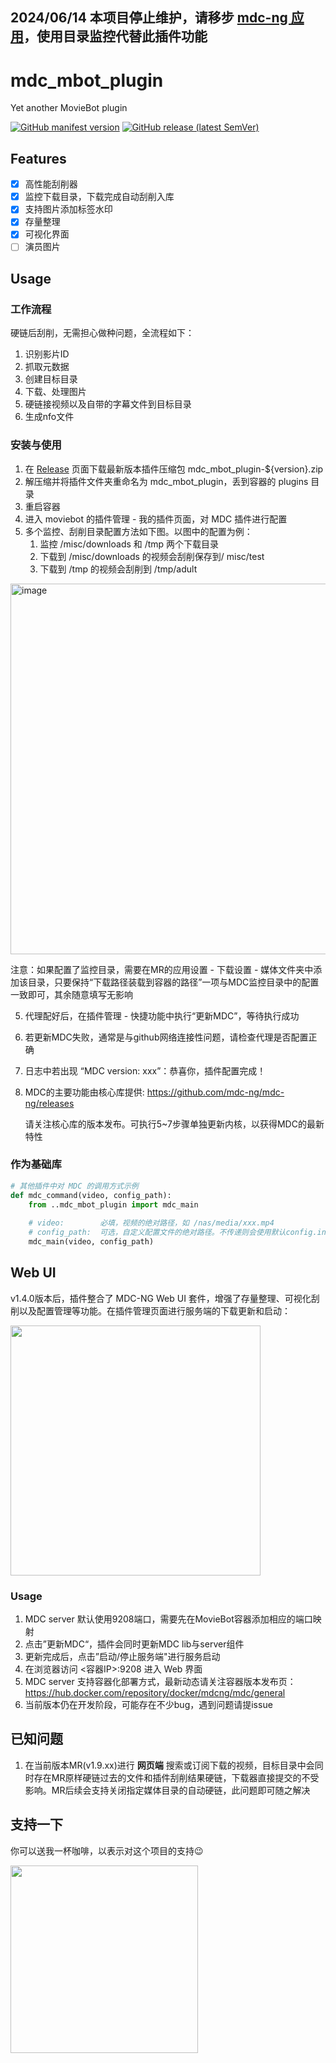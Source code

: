 2024/06/14 本项目停止维护，请移步 [mdc-ng 应用](https://github.com/mdc-ng/mdc-ng)，使用目录监控代替此插件功能
----

# mdc_mbot_plugin
Yet another MovieBot plugin

[![GitHub manifest version](https://img.shields.io/github/manifest-json/v/mdc-ng/mdc_mbot_plugin?label=plugin)](https://github.com/mdc-ng/mdc_mbot_plugin/releases)
[![GitHub release (latest SemVer)](https://img.shields.io/github/v/release/mdc-ng/mdc-ng?color=orange&label=mdc-ng)](https://github.com/mdc-ng/mdc-ng/releases)

## Features
- [x] 高性能刮削器
- [x] 监控下载目录，下载完成自动刮削入库
- [x] 支持图片添加标签水印
- [x] 存量整理
- [x] 可视化界面
- [ ] 演员图片

## Usage
### 工作流程
硬链后刮削，无需担心做种问题，全流程如下：
1. 识别影片ID
2. 抓取元数据
3. 创建目标目录
4. 下载、处理图片
5. 硬链接视频以及自带的字幕文件到目标目录
6. 生成nfo文件

### 安装与使用
1. 在 [Release](https://github.com/mdc-ng/mdc_mbot_plugin/releases) 页面下载最新版本插件压缩包 mdc_mbot_plugin-${version}.zip
2. 解压缩并将插件文件夹重命名为 mdc_mbot_plugin，丢到容器的 plugins 目录
3. 重启容器
4. 进入 moviebot 的插件管理 - 我的插件页面，对 MDC 插件进行配置
5. 多个监控、刮削目录配置方法如下图。以图中的配置为例：
    1. 监控 /misc/downloads 和 /tmp 两个下载目录
    2. 下载到 /misc/downloads 的视频会刮削保存到/ misc/test
    3. 下载到 /tmp 的视频会刮削到 /tmp/adult
<img width="593" alt="image" src="https://user-images.githubusercontent.com/124132602/224089031-1900c61b-753b-4d40-88a9-f4001221d323.png">

注意：如果配置了监控目录，需要在MR的应用设置 - 下载设置 - 媒体文件夹中添加该目录，只要保持“下载路径装载到容器的路径”一项与MDC监控目录中的配置一致即可，其余随意填写无影响

5. 代理配好后，在插件管理 - 快捷功能中执行“更新MDC”，等待执行成功
6. 若更新MDC失败，通常是与github网络连接性问题，请检查代理是否配置正确
7. 日志中若出现 “MDC version: xxx”：恭喜你，插件配置完成！
8. MDC的主要功能由核心库提供: https://github.com/mdc-ng/mdc-ng/releases
   
   请关注核心库的版本发布。可执行5~7步骤单独更新内核，以获得MDC的最新特性

### 作为基础库
```python
# 其他插件中对 MDC 的调用方式示例
def mdc_command(video, config_path):
    from ..mdc_mbot_plugin import mdc_main
    
    # video:        必填，视频的绝对路径，如 /nas/media/xxx.mp4
    # config_path:  可选，自定义配置文件的绝对路径。不传递则会使用默认config.ini
    mdc_main(video, config_path)
```

## Web UI
v1.4.0版本后，插件整合了 MDC-NG Web UI 套件，增强了存量整理、可视化刮削以及配置管理等功能。在插件管理页面进行服务端的下载更新和启动：

<img src="https://user-images.githubusercontent.com/124132602/222326377-67bd2d14-6519-4e7e-be05-1eeb69a92aea.png" width="400" />

### Usage
1. MDC server 默认使用9208端口，需要先在MovieBot容器添加相应的端口映射
2. 点击”更新MDC“，插件会同时更新MDC lib与server组件
3. 更新完成后，点击”启动/停止服务端"进行服务启动
4. 在浏览器访问 <容器IP>:9208 进入 Web 界面
5. MDC server 支持容器化部署方式，最新动态请关注容器版本发布页：https://hub.docker.com/repository/docker/mdcng/mdc/general
6. 当前版本仍在开发阶段，可能存在不少bug，遇到问题请提issue
  

## 已知问题
1. 在当前版本MR(v1.9.xx)进行 **网页端** 搜索或订阅下载的视频，目标目录中会同时存在MR原样硬链过去的文件和插件刮削结果硬链，下载器直接提交的不受影响。MR后续会支持关闭指定媒体目录的自动硬链，此问题即可随之解决

## 支持一下
你可以送我一杯咖啡，以表示对这个项目的支持😉

<img src="https://user-images.githubusercontent.com/124132602/222636597-f8d48940-a528-41e8-9362-8d15f7517bf6.png" width="300" />

